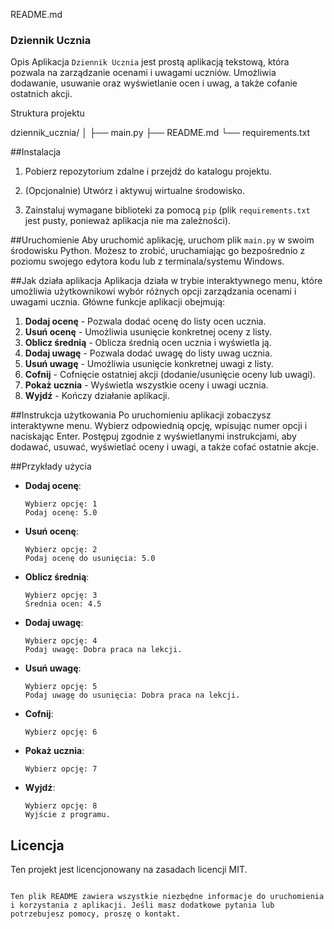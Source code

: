 README.md


### Dziennik Ucznia

Opis
Aplikacja `Dziennik Ucznia` jest prostą aplikacją tekstową, która pozwala na zarządzanie ocenami i uwagami uczniów. Umożliwia dodawanie, usuwanie oraz wyświetlanie ocen i uwag, a także cofanie ostatnich akcji.

Struktura projektu

dziennik_ucznia/
│
├── main.py
├── README.md
└── requirements.txt


##Instalacja
1. Pobierz repozytorium zdalne i przejdź do katalogu projektu.

2. (Opcjonalnie) Utwórz i aktywuj wirtualne środowisko.

3. Zainstaluj wymagane biblioteki za pomocą `pip` (plik `requirements.txt` jest pusty, ponieważ aplikacja nie ma zależności).

##Uruchomienie
Aby uruchomić aplikację, uruchom plik `main.py` w swoim środowisku Python. Możesz to zrobić, uruchamiając go bezpośrednio z poziomu swojego edytora kodu lub z terminala/systemu Windows.

##Jak działa aplikacja
Aplikacja działa w trybie interaktywnego menu, które umożliwia użytkownikowi wybór różnych opcji zarządzania ocenami i uwagami ucznia. Główne funkcje aplikacji obejmują:

1. **Dodaj ocenę** - Pozwala dodać ocenę do listy ocen ucznia.
2. **Usuń ocenę** - Umożliwia usunięcie konkretnej oceny z listy.
3. **Oblicz średnią** - Oblicza średnią ocen ucznia i wyświetla ją.
4. **Dodaj uwagę** - Pozwala dodać uwagę do listy uwag ucznia.
5. **Usuń uwagę** - Umożliwia usunięcie konkretnej uwagi z listy.
6. **Cofnij** - Cofnięcie ostatniej akcji (dodanie/usunięcie oceny lub uwagi).
7. **Pokaż ucznia** - Wyświetla wszystkie oceny i uwagi ucznia.
8. **Wyjdź** - Kończy działanie aplikacji.

##Instrukcja użytkowania
Po uruchomieniu aplikacji zobaczysz interaktywne menu. Wybierz odpowiednią opcję, wpisując numer opcji i naciskając Enter. Postępuj zgodnie z wyświetlanymi instrukcjami, aby dodawać, usuwać, wyświetlać oceny i uwagi, a także cofać ostatnie akcje.

##Przykłady użycia
- **Dodaj ocenę**:
    ```
    Wybierz opcję: 1
    Podaj ocenę: 5.0
    ```
- **Usuń ocenę**:
    ```
    Wybierz opcję: 2
    Podaj ocenę do usunięcia: 5.0
    ```
- **Oblicz średnią**:
    ```
    Wybierz opcję: 3
    Średnia ocen: 4.5
    ```
- **Dodaj uwagę**:
    ```
    Wybierz opcję: 4
    Podaj uwagę: Dobra praca na lekcji.
    ```
- **Usuń uwagę**:
    ```
    Wybierz opcję: 5
    Podaj uwagę do usunięcia: Dobra praca na lekcji.
    ```
- **Cofnij**:
    ```
    Wybierz opcję: 6
    ```
- **Pokaż ucznia**:
    ```
    Wybierz opcję: 7
    ```
- **Wyjdź**:
    ```
    Wybierz opcję: 8
    Wyjście z programu.
    ```

## Licencja
Ten projekt jest licencjonowany na zasadach licencji MIT.
```

Ten plik README zawiera wszystkie niezbędne informacje do uruchomienia i korzystania z aplikacji. Jeśli masz dodatkowe pytania lub potrzebujesz pomocy, proszę o kontakt.
